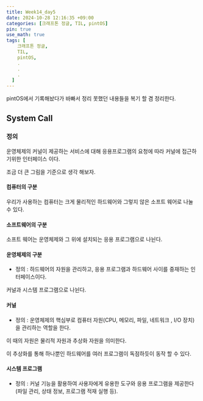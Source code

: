 ```yaml
---
title: Week14_day5
date: 2024-10-28 12:16:35 +09:00
categories: [크래프톤 정글, TIL, pintOS]
pin: true
use_math: true
tags: [
    크래프톤 정글,
    TIL,
    pintOS,
    .
    .
    .
  ]
---
```


pintOS에서 기록해놨다가 바빠서 정리 못했던 내용들을 복기 할 겸 정리한다.

## System Call

### 정의

운영체제의 커널이 제공하는 서비스에 대해 응용프로그램의 요청에 따라 커널에 접근하기위한 인터페이스 이다.

조금 더 큰 그림을 기준으로 생각 해보자.

#### 컴퓨터의 구분

우리가 사용하는 컴퓨터는 크게 물리적인 하드웨어와 그렇지 않은 소프트 웨어로 나눌 수 있다.

#### 소프트웨어의 구분

소프트 웨어는 운영체제와 그 위에 설치되는 응용 프로그램으로 나뉜다.

#### 운영체제의 구분

- 정의 : 하드웨어의 자원을 관리하고, 응용 프로그램과 하드웨어 사이를 중재하는 인터페이스이다.

커널과 시스템 프로그램으로 나뉜다.

#### 커널

- 정의 : 운영체제의 핵심부로 컴퓨터 자원(CPU, 메모리, 파일, 네트워크 , I/O 장치)을 관리하는 역할을 한다.

이 때의 자원은 물리적 자원과 추상화 자원을 의미한다.

이 추상화를 통해 하나뿐인 하드웨어를 여러 프로그램이 독점하듯이 동작 할 수 있다.

#### 시스템 프로그램

- 정의 : 커널 기능을 활용하여 사용자에게 유용한 도구와 응용 프로그램을 제공한다(파일 관리, 상태 정보, 프로그램 적재 실행 등).

